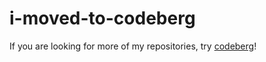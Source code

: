 # i-moved-to-codeberg
If you are looking for more of my repositories, try [codeberg](https://codeberg.org/tosti007)!
